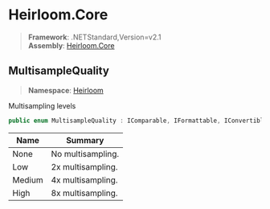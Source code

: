 # Heirloom.Core

> **Framework**: .NETStandard,Version=v2.1  
> **Assembly**: [Heirloom.Core][0]  

## MultisampleQuality

> **Namespace**: [Heirloom][0]  

Multisampling levels

```cs
public enum MultisampleQuality : IComparable, IFormattable, IConvertible
```

| Name   | Summary           |
|--------|-------------------|
| None   | No multisampling. |
| Low    | 2x multisampling. |
| Medium | 4x multisampling. |
| High   | 8x multisampling. |

[0]: ../../Heirloom.Core.md
